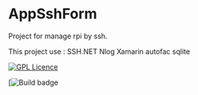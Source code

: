 # AppSshForm
Project for manage rpi by ssh.



This project use : 
SSH.NET
Nlog
Xamarin
autofac
sqlite

[![GPL Licence](https://badges.frapsoft.com/os/gpl/gpl-175x39.png?v=103)](https://opensource.org/licenses/GPL-3.0/)

[![Build badge](https://build.mobile.azure.com/v0.1/apps/81505d89-5485-485a-bd0d-294d68968715/branches/master/badge)

